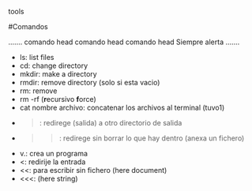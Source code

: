 tools

#Comandos

.......
comando head
comando head
comando head
Siempre alerta
.......



- ls:	list files
- cd:	change directory
- mkdir:	make a directory
- rmdir:	remove directory (solo si esta vacio)
- rm:	remove
- rm -rf (**r**ecursivo **f**orce)
- cat nombre archivo: concatenar los archivos al terminal (tuvo1)
- >:	redirege (salida) a otro directorio de salida
- >>:	redirege sin borrar lo que hay dentro (anexa un fichero)
- v.:	crea un programa
- <:	redirije la entrada
- <<:	para escribir sin fichero (here document)
- <<<:	(here string)


